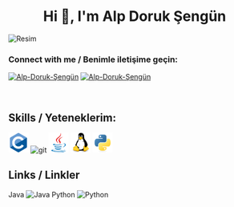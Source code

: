 <h1 align="center">Hi 👋, I'm Alp Doruk Şengün</h1>

![Resim](https://mir-s3-cdn-cf.behance.net/project_modules/max_1200/ee258275942479.5c5b0bc64b23f.jpg)

<h3 align="left">Connect with me / Benimle iletişime geçin:</h3>
<p align="left">
<a href="https://www.linkedin.com/in/alp-doruk-şengün-612a1b233/" target="_blank"><img src="https://raw.githubusercontent.com/rahuldkjain/github-profile-readme-generator/master/src/images/icons/Social/linked-in-alt.svg" alt="Alp-Doruk-Şengün" height="30" width="40" /></a>
<a href="https://www.instagram.com/alpdrksenn/" target="_blank"><img src="https://raw.githubusercontent.com/rahuldkjain/github-profile-readme-generator/master/src/images/icons/Social/instagram.svg" alt="Alp-Doruk-Şengün" height="30" width="40" /></a>
</p>

<br/>

## Skills / Yeteneklerim:
<p align="left">
  <img src="https://raw.githubusercontent.com/devicons/devicon/master/icons/c/c-original.svg" alt="c" width="40" height="40"/>
  <img src="https://www.vectorlogo.zone/logos/git-scm/git-scm-icon.svg" alt="git" width="40" height="40"/>
  <img src="https://raw.githubusercontent.com/devicons/devicon/master/icons/java/java-original.svg" alt="java" width="40" height="40"/>
  <img src="https://raw.githubusercontent.com/devicons/devicon/master/icons/linux/linux-original.svg" alt="linux" width="40" height="40"/>
  <img src="https://raw.githubusercontent.com/devicons/devicon/master/icons/python/python-original.svg" alt="python" width="40" height="40"/>
</p>

<h3 align="left">

## Links / Linkler
Java ![Java](https://github.com/AlpoTheo/AlpoTheo/assets/92213819/cac4ca43-e093-4d97-93c9-2f3d98fa9db7)
Python ![Python](https://github.com/AlpoTheo/AlpoTheo/assets/92213819/b7a6053e-0d6c-4d20-a0f5-8aef06f7ff35)

